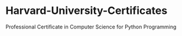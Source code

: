 # Harvard-University-Certificates
Professional Certificate in Computer Science for Python Programming
